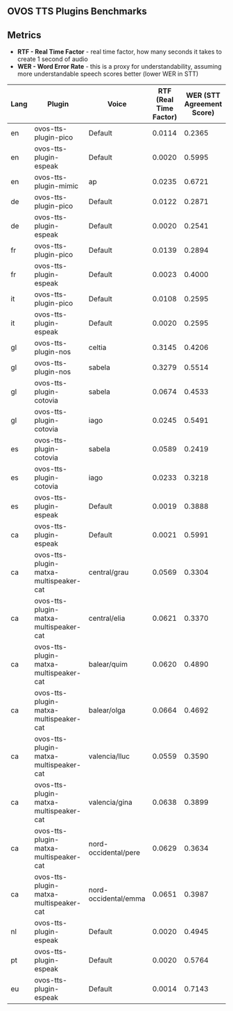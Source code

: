 
## OVOS TTS Plugins Benchmarks


## Metrics

- **RTF - Real Time Factor** - real time factor, how many seconds it takes to create 1 second of audio
- **WER - Word Error Rate** - this is a proxy for understandability, assuming more understandable speech scores better (lower WER in STT)



| **Lang** | **Plugin** | **Voice** | **RTF (Real Time Factor)** | **WER (STT Agreement Score)**  |
|----------|------------|-----------|----------------------------|----------------------------------------|
| en | ovos-tts-plugin-pico | Default | 0.0114 | 0.2365  |
| en | ovos-tts-plugin-espeak | Default | 0.0020 | 0.5995  |
| en | ovos-tts-plugin-mimic | ap | 0.0235 | 0.6721  |
| de | ovos-tts-plugin-pico | Default | 0.0122 | 0.2871  |
| de | ovos-tts-plugin-espeak | Default | 0.0020 | 0.2541  |
| fr | ovos-tts-plugin-pico | Default | 0.0139 | 0.2894  |
| fr | ovos-tts-plugin-espeak | Default | 0.0023 | 0.4000  |
| it | ovos-tts-plugin-pico | Default | 0.0108 | 0.2595  |
| it | ovos-tts-plugin-espeak | Default | 0.0020 | 0.2595  |
| gl | ovos-tts-plugin-nos | celtia | 0.3145 | 0.4206  |
| gl | ovos-tts-plugin-nos | sabela | 0.3279 | 0.5514  |
| gl | ovos-tts-plugin-cotovia | sabela | 0.0674 | 0.4533  |
| gl | ovos-tts-plugin-cotovia | iago | 0.0245 | 0.5491  |
| es | ovos-tts-plugin-cotovia | sabela | 0.0589 | 0.2419  |
| es | ovos-tts-plugin-cotovia | iago | 0.0233 | 0.3218  |
| es | ovos-tts-plugin-espeak | Default | 0.0019 | 0.3888  |
| ca | ovos-tts-plugin-espeak | Default | 0.0021 | 0.5991  |
| ca | ovos-tts-plugin-matxa-multispeaker-cat | central/grau | 0.0569 | 0.3304  |
| ca | ovos-tts-plugin-matxa-multispeaker-cat | central/elia | 0.0621 | 0.3370  |
| ca | ovos-tts-plugin-matxa-multispeaker-cat | balear/quim | 0.0620 | 0.4890  |
| ca | ovos-tts-plugin-matxa-multispeaker-cat | balear/olga | 0.0664 | 0.4692  |
| ca | ovos-tts-plugin-matxa-multispeaker-cat | valencia/lluc | 0.0559 | 0.3590  |
| ca | ovos-tts-plugin-matxa-multispeaker-cat | valencia/gina | 0.0638 | 0.3899  |
| ca | ovos-tts-plugin-matxa-multispeaker-cat | nord-occidental/pere | 0.0629 | 0.3634  |
| ca | ovos-tts-plugin-matxa-multispeaker-cat | nord-occidental/emma | 0.0651 | 0.3987  |
| nl | ovos-tts-plugin-espeak | Default | 0.0020 | 0.4945  |
| pt | ovos-tts-plugin-espeak | Default | 0.0020 | 0.5764  |
| eu | ovos-tts-plugin-espeak | Default | 0.0014 | 0.7143  |